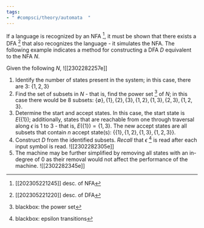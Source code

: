 ```yaml
---
tags:
- " #compsci/theory/automata  "
---
```


If a language is recognized by an NFA [^1], it must be shown that there exists a DFA [^2] that also recognizes the language - it simulates the NFA. The following example indicates a method for constructing a DFA $D$ equivalent to the NFA $N$. 

Given the following $N$, ![[2302282257e]]
1. Identify the number of states present in the system; in this case, there are 3: $\{1, 2, 3\}$
2. Find the set of subsets in $N$ - that is, find the power set [^3] of $N$; in this case there would be 8 subsets: $\{\emptyset \}, \{1\}, \{2\}, \{3\}, \{1,2\}, \{1,3\}, \{2,3\}, \{1,2,3\}$.
3. Determine the start and accept states. In this case, the start state is $E(\{1\})$; additionally, states that are reachable from one through traversal along $\epsilon$ is 1 to 3 - that is, $E(\{1\}) = \{1,3\}$. The new accept states are all subsets that contain $n$ accept state(s): $\{\{1\}, \{1,2\}, \{1,3\}, \{1,2,3\}\}$.
4. Construct $D$ from the identified subsets. *Recall* that $\epsilon$ [^4] is read after each input symbol is read.
![[2302282305e]]
5. The machine may be further simplified by removing all states with an in-degree of 0 as their removal would not affect the performance of the machine. 
![[2302282345e]]

[^1]: [[202305221245]] desc. of NFA
[^2]: [[202305221220]] desc. of DFA
[^3]: blackbox: the power set
[^4]: blackbox: epsilon transitions